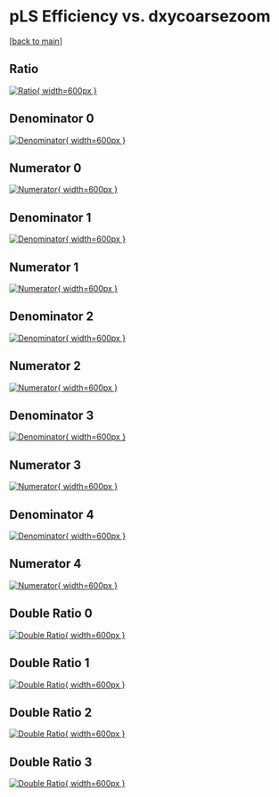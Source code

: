 # pLS Efficiency vs. dxycoarsezoom

[[back to main](./)]



## Ratio

[![Ratio](../mtv/var/pLS_loweta_211_-1_eff_dxycoarsezoom.png){ width=600px }](../mtv/var/pLS_loweta_211_-1_eff_dxycoarsezoom.pdf)

## Denominator 0

[![Denominator](../mtv/den/pLS_loweta_211_-1_eff_dxycoarsezoom_den0.png){ width=600px }](../mtv/den/pLS_loweta_211_-1_eff_dxycoarsezoom_den0.pdf)

## Numerator 0

[![Numerator](../mtv/num/pLS_loweta_211_-1_eff_dxycoarsezoom_num0.png){ width=600px }](../mtv/num/pLS_loweta_211_-1_eff_dxycoarsezoom_num0.pdf)

## Denominator 1

[![Denominator](../mtv/den/pLS_loweta_211_-1_eff_dxycoarsezoom_den1.png){ width=600px }](../mtv/den/pLS_loweta_211_-1_eff_dxycoarsezoom_den1.pdf)

## Numerator 1

[![Numerator](../mtv/num/pLS_loweta_211_-1_eff_dxycoarsezoom_num1.png){ width=600px }](../mtv/num/pLS_loweta_211_-1_eff_dxycoarsezoom_num1.pdf)

## Denominator 2

[![Denominator](../mtv/den/pLS_loweta_211_-1_eff_dxycoarsezoom_den2.png){ width=600px }](../mtv/den/pLS_loweta_211_-1_eff_dxycoarsezoom_den2.pdf)

## Numerator 2

[![Numerator](../mtv/num/pLS_loweta_211_-1_eff_dxycoarsezoom_num2.png){ width=600px }](../mtv/num/pLS_loweta_211_-1_eff_dxycoarsezoom_num2.pdf)

## Denominator 3

[![Denominator](../mtv/den/pLS_loweta_211_-1_eff_dxycoarsezoom_den3.png){ width=600px }](../mtv/den/pLS_loweta_211_-1_eff_dxycoarsezoom_den3.pdf)

## Numerator 3

[![Numerator](../mtv/num/pLS_loweta_211_-1_eff_dxycoarsezoom_num3.png){ width=600px }](../mtv/num/pLS_loweta_211_-1_eff_dxycoarsezoom_num3.pdf)

## Denominator 4

[![Denominator](../mtv/den/pLS_loweta_211_-1_eff_dxycoarsezoom_den4.png){ width=600px }](../mtv/den/pLS_loweta_211_-1_eff_dxycoarsezoom_den4.pdf)

## Numerator 4

[![Numerator](../mtv/num/pLS_loweta_211_-1_eff_dxycoarsezoom_num4.png){ width=600px }](../mtv/num/pLS_loweta_211_-1_eff_dxycoarsezoom_num4.pdf)

## Double Ratio 0

[![Double Ratio](../mtv/ratio/pLS_loweta_211_-1_eff_dxycoarsezoom_ratio0.png){ width=600px }](../mtv/ratio/pLS_loweta_211_-1_eff_dxycoarsezoom_ratio0.pdf)

## Double Ratio 1

[![Double Ratio](../mtv/ratio/pLS_loweta_211_-1_eff_dxycoarsezoom_ratio1.png){ width=600px }](../mtv/ratio/pLS_loweta_211_-1_eff_dxycoarsezoom_ratio1.pdf)

## Double Ratio 2

[![Double Ratio](../mtv/ratio/pLS_loweta_211_-1_eff_dxycoarsezoom_ratio2.png){ width=600px }](../mtv/ratio/pLS_loweta_211_-1_eff_dxycoarsezoom_ratio2.pdf)

## Double Ratio 3

[![Double Ratio](../mtv/ratio/pLS_loweta_211_-1_eff_dxycoarsezoom_ratio3.png){ width=600px }](../mtv/ratio/pLS_loweta_211_-1_eff_dxycoarsezoom_ratio3.pdf)

